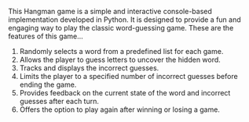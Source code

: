 This Hangman game is a simple and interactive console-based implementation developed in Python. It is designed to provide a fun and engaging way to play the classic word-guessing game.
These are the features of this game...
1. Randomly selects a word from a predefined list for each game.
2. Allows the player to guess letters to uncover the hidden word.
3. Tracks and displays the incorrect guesses.
4. Limits the player to a specified number of incorrect guesses before ending the game.
5. Provides feedback on the current state of the word and incorrect guesses after each turn.
6. Offers the option to play again after winning or losing a game.
